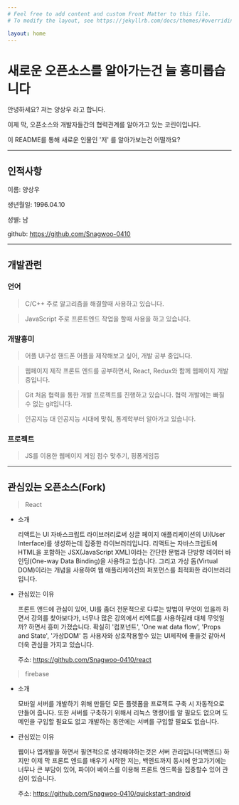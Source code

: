 ```yaml
---
# Feel free to add content and custom Front Matter to this file.
# To modify the layout, see https://jekyllrb.com/docs/themes/#overriding-theme-defaults

layout: home
---
```

# 새로운 오픈소스를 알아가는건 늘 흥미롭습니다

안녕하세요? 저는 양상우 라고 합니다.

이제 막, 오픈소스와 개발자들간의 협력관계를 알아가고 있는 코린이입니다.

이 README를 통해 새로운 인물인 '저' 를 알아가보는건 어떨까요? 

---

## 인적사항

이름: 양상우

생년월일: 1996.04.10

성별: 남

github: https://github.com/Snagwoo-0410

---

## 개발관련

### 언어

> C/C++
주로 알고리즘을 해결할때 사용하고 있습니다.

> JavaScript
주로 프론트엔드 작업을 할때 사용을 하고 있습니다.

### 개발흥미

> 어플 UI구성
핸드폰 어플을 제작해보고 싶어, 개발 공부 중입니다.

> 웹페이지 제작
프론트 엔드를 공부하면서, React, Redux와 함께 웹페이지 개발 중입니다.

> Git
처음 협력을 통한 개발 프로젝트를 진행하고 있습니다. 협력 개발에는 빠질 수 없는 git입니다.

> 인공지능
대 인공지능 시대에 맞춰, 통계학부터 알아가고 있습니다.

### 프로젝트

> JS를 이용한 웹페이지 게임
점수 맞추기, 핑퐁게임등

---

## 관심있는 오픈소스(Fork)

> React
- 소개

    리액트는 UI 자바스크립트 라이브러리로써 싱글 페이지 애플리케이션의 UI(User Interface)를 생성하는데 집중한 라이브러리입니다. 리액트는 자바스크립트에 HTML을 포함하는 JSX(JavaScript XML)이라는 간단한 문법과 단방향 데이터 바인딩(One-way Data Binding)을 사용하고 있습니다. 그리고 가상 돔(Virtual DOM)이라는 개념을 사용하여 웹 애플리케이션의 퍼포먼스를 최적화한 라이브러리입니다.

- 관심있는 이유

    프론트 앤드에 관심이 있어, UI를 좀더 전문적으로 다루는 방법이 무엇이 있을까 하면서 강의를 찾아보다가, 너무나 많은 강의에서 리엑트를 사용하길래 대체 무엇일까? 하면서 흥미 가졌습니다. 확실히 '컴포넌트', 'One wat data flow', 'Props and State', '가상DOM' 등 사용자와 상호작용할수 있는 UI제작에 좋을것 같아서 더욱 관심을 가지고 있습니다.

    주소: https://github.com/Snagwoo-0410/react

> firebase
- 소개

    모바일 서버를 개발하기 위해 만들던 모든 플렛폼을 프로젝트 구축 시 자동적으로 만들어 줍니다. 또한 서버를 구축하기 위해서 리눅스 명령어를 알 필요도 없으며 도메인을 구입할 필요도 없고 개발하는 동안에는 서버를 구입할 필요도 없습니다.

- 관심있는 이유

    웹이나 앱개발을 하면서 필연적으로 생각해야하는것은 서버 관리입니다(백엔드) 하지만 이제 막 프론트 엔드를 배우기 시작한 저는, 백엔드까지 동시에 안고가기에는 너무나 큰 부담이 있어, 파이어 베이스를 이용해 프론트 엔드쪽을 집중할수 있어 관심이 있습니다.

    주소: https://github.com/Snagwoo-0410/quickstart-android